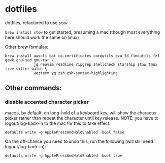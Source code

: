 dotfiles
========

dotfiles, refactored to use `stow`

`brew install stow` to get started, presuming a mac (though most everything here should work the same on linux)

Other brew formulas:

```
brew install awscli bat ca-certificates coreutils eza fd findutils fzf gawk gnu-sed gnu-tar \
             jq neovim readline ripgrep shellcheck starship stow tmux tree-sitter watch \
             wezterm yq zsh zsh-syntax-highlighting
```

## Other commands:

### disable accented character picker
macos, by default, on long-hold of a keyboard key, will show the character picker rather than repeat the character
until key release.  NOTE: you have to logout/log-back-in to the mac for this to take effect:

`defaults write -g ApplePressAndHoldEnabled -bool false`

On the off-chance you need to undo this, run the following (will still need logout/log-back-in):

`defaults write -g ApplePressAndHoldEnabled -bool true`
